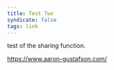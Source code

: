 ```yaml
---
title: Test Two
syndicate: false
tags: link
---
```


test of the sharing function.

https://www.aaron-gustafson.com/